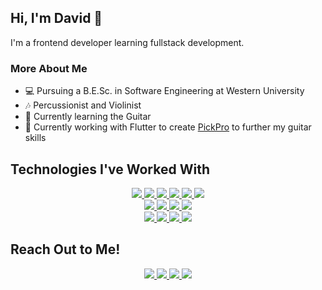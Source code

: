 ## Hi, I'm David 👋

I'm a frontend developer learning fullstack development.

### More About Me
 - 💻 Pursuing a B.E.Sc. in Software Engineering at Western University
 - 🎶 Percussionist and Violinist 
 - 🎸 Currently learning the Guitar
 - 📱 Currently working with Flutter to create <a href="https://github.com/dtam43/pick_pro">PickPro</a> to further my guitar skills

## Technologies I've Worked With
<p align="center">
  <a href="https://www.w3schools.com/CPP/default.asp">
      <img src="https://img.shields.io/badge/C%2B%2B-00599C?style=for-the-badge&logo=c%2B%2B&logoColor=white">
   </a>
  <a href="https://dart.dev/">
      <img src="https://img.shields.io/badge/Dart-0175C2?style=for-the-badge&logo=dart&logoColor=white">
   </a>
   <a href="https://flutter.dev/">
      <img src="https://img.shields.io/badge/Flutter-02569B?style=for-the-badge&logo=flutter&logoColor=white">
   </a>
  <a href="https://git-scm.com/">
      <img src="https://img.shields.io/badge/git-F05032?&style=for-the-badge&logo=git&logoColor=white">
   </a>
  <a href="https://www.google.com/intl/en_in/chrome/">
      <img src="https://img.shields.io/badge/chrome-4285F4?&style=for-the-badge&logo=google%20chrome&logoColor=white">
   </a>
  <a href="https://html.com/">
      <img src="https://img.shields.io/badge/HTML-E34F26?style=for-the-badge&logo=HTML5&logoColor=white">
   </a>
  <br>
  <a href="https://www.java.com/en/">
      <img src="https://img.shields.io/badge/Java-ED8B00?style=for-the-badge&logo=java&logoColor=white">
   </a>
  <a href="https://www.javascript.com/">
      <img src="https://img.shields.io/badge/JavaScript-323330?style=for-the-badge&logo=javascript&logoColor=F7DF1E">
   </a>
  <a href="https://www.microsoft.com/en-ca/microsoft-365/excel">
      <img src="https://img.shields.io/badge/Excel-217346?style=for-the-badge&logo=microsoft-excel&logoColor=white">
  </a>
   <a href="https://nodejs.org/en/">
      <img src="https://img.shields.io/badge/NODE.JS-339933?style=for-the-badge&logo=Node.js&logoColor=white">
   </a>
  <br>
   <a href="https://www.python.org/">
      <img src="https://img.shields.io/badge/Python-3776AB?style=for-the-badge&logo=python&logoColor=white">
   </a>
  <a href="https://www.pygame.org/">
      <img src="https://img.shields.io/badge/Pygame-D4AF37?style=for-the-badge&logo=python&logoColor=white">
   </a>
  <a href="https://code.visualstudio.com/">
      <img src="https://img.shields.io/badge/VS%20Code-007ACC?&style=for-the-badge&logo=visual-studio-code&logoColor=white">
   </a> 
  <a href="https://www.microsoft.com/en-ca/windows?r=1">
      <img src="https://img.shields.io/badge/Windows-0078D6?style=for-the-badge&logo=windows&logoColor=white">
   </a> 
</p>

## Reach Out to Me!
<p align="center">
  <a href="https://instagram.com/d__tam?igshid=OGQ5ZDc2ODk2ZA==">
      <img src="https://img.shields.io/badge/Instagram-E4405F?style=for-the-badge&logo=instagram&logoColor=white">
   </a>
   <a href="https://www.linkedin.com/in/dtam0915/">
      <img src="https://img.shields.io/badge/LinkedIn-0077B5?style=for-the-badge&logo=linkedin&logoColor=white">
   </a>
  <a href="mailto:davidyhtam@gmail.com">
      <img src="https://img.shields.io/badge/Gmail-D14836?style=for-the-badge&logo=gmail&logoColor=white">
   </a>
  <a href="https://davidtam.me">
      <img src="https://img.shields.io/badge/Personal_Website-8A2BE2?style=for-the-badge&logo=google-chrome&logoColor=white">
   </a>
</p>
<br/>


